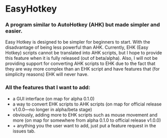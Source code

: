# EasyHotkey
### A program similar to AutoHotkey (AHK) but made simpler and easier.
Easy Hotkey is designed to be simpler for beginners to start. With the disadvantage of being less 
powerful than AHK. Currently, EHK (Easy Hotkey) scripts cannot be translated into AHK scripts, but I hope
to provide this feature when it is fully released (out of beta/alpha). Also, I will not be providing
support for converting AHK scripts to EHK due to the fact that they are way more complex than an EHK script
and have features that (for simplicity reasons) EHK will never have.

### All the features that I want to add:

- a GUI interface (on map for alpha 0.1.0)
- a way to convert EHK scripts to AHK scripts (on map for official release v1.0.0—no longer in alpha/beta stage)
- obviously, adding more to EHK scripts such as mouse movement and more (on map for somewhere from alpha 0.1.0 to official release v1.0.0)
- \+ anything you the user want to add, just put a feature request in the issues tab.
